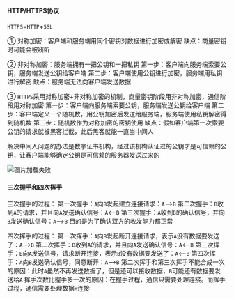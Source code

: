 #### HTTP/HTTPS协议

`HTTPS`=`HTTP`+`SSL`

①  对称加密：客户端和服务端用同个密钥对数据进行加密或解密
缺点：商量密钥时可能会被窃听

②  非对称加密：服务端拥有一把公钥和一把私钥
第一步：客户端向服务端索要公钥，服务端发送公钥给客户端
第二步：客户端使用公钥进行加密，服务端用私钥进行解密
缺点：服务端无法向客户端发送数据

③  `HTTPS`采用对称加密+非对称加密的机制，商量密钥阶段用非对称加密，通信阶段用对称加密
第一步：客户端向服务端索要公钥，服务端发送公钥给客户端
第二步：客户端定义一个随机数，用公钥加密后发送给服务端，服务端使用私钥解密得到随机数
第三步：随机数作为对称加密的密钥使用
缺点：假如客户端第一次索要公钥的请求就被黑客拦截，此后黑客就能一直当中间人

解决中间人问题的办法是数字证书机构，经过该机构认证过的公钥才是可信赖的公钥，让客户端能够确定公钥是可信赖的服务器发送过来的

<img :src="$withBase('/网络协议/image-20201106153032276.png')" alt="图片加载失败">

#### 三次握手和四次挥手

三次握手的过程：
第一次握手：`A`向`B`发起建立连接请求：`A`——>`B`
第二次握手：`B`收到`A`的请求，并且向`A`发送确认信号：`A`<——`B`
第三次握手：`A`收到`B`的确认信号，并向`B`发送确认信号：`A`——>`B`
目的是为了确认双方的收发能力都正常

四次挥手的过程：
第一次挥手：`A`向`B`发起断开连接请求，表示`A`没有数据要发送了：`A`——>`B`
第二次挥手：`B`收到`A`的请求，并且向`A`发送确认信号：`A`<——`B`
第三次挥手：`B`向`A`发送信号，请求断开连接，表示`B`没有数据要发送了：`A`<——`B`
第四次挥手：`A`向`B`发送确认信号，同意断开：`A`——>`B`
第二次挥手和第三次挥手不能合成一次的原因：此时`A`虽然不再发送数据了，但是还可以接收数据，`B`可能还有数据要发送给`A`
挥手次数比握手多一次的原因：在握手过程，通信只需要处理连接。而挥手过程，通信需要处理数据`+`连接
